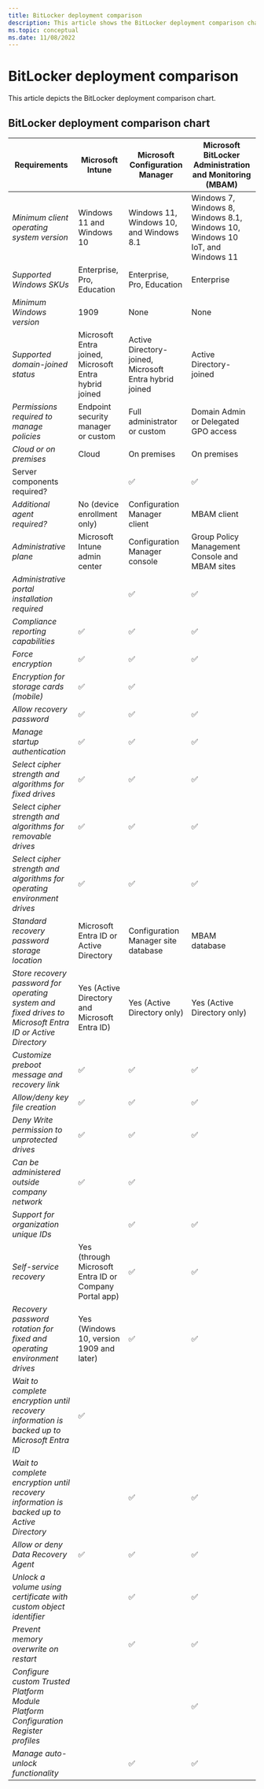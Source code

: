```yaml
---
title: BitLocker deployment comparison 
description: This article shows the BitLocker deployment comparison chart.
ms.topic: conceptual
ms.date: 11/08/2022
---
```


# BitLocker deployment comparison

This article depicts the BitLocker deployment comparison chart.

## BitLocker deployment comparison chart

| Requirements | Microsoft Intune | Microsoft Configuration Manager | Microsoft BitLocker Administration and Monitoring (MBAM) |
|--|--|--|--|
| *Minimum client operating system version* | Windows 11 and Windows 10 | Windows 11, Windows 10, and Windows 8.1 | Windows 7, Windows 8, Windows 8.1, Windows 10, Windows 10 IoT, and Windows 11 |
| *Supported Windows SKUs* | Enterprise, Pro, Education | Enterprise, Pro, Education | Enterprise |
| *Minimum Windows version* | 1909 | None | None |
| *Supported domain-joined status* | Microsoft Entra joined, Microsoft Entra hybrid joined | Active Directory-joined, Microsoft Entra hybrid joined | Active Directory-joined |
| *Permissions required to manage policies* | Endpoint security manager or custom | Full administrator or custom | Domain Admin or Delegated GPO access |
| *Cloud or on premises* | Cloud | On premises | On premises |
| Server components required? |  | ✅ | ✅ |
| *Additional agent required?* | No (device enrollment only) | Configuration Manager client | MBAM client |
| *Administrative plane* | Microsoft Intune admin center | Configuration Manager console | Group Policy Management Console and MBAM sites |
| *Administrative portal installation required* |  | ✅ | ✅ |
| *Compliance reporting capabilities* | ✅ | ✅ | ✅ |
| *Force encryption* | ✅ | ✅ | ✅ |
| *Encryption for storage cards (mobile)* | ✅ | ✅ |  |
| *Allow recovery password* | ✅ | ✅ | ✅ |
| *Manage startup authentication* | ✅ | ✅ | ✅ |
| *Select cipher strength and algorithms for fixed drives* | ✅ | ✅ | ✅ |
| *Select cipher strength and algorithms for removable drives* | ✅ | ✅ | ✅ |
| *Select cipher strength and algorithms for operating environment drives* | ✅ | ✅ | ✅ |
| *Standard recovery password storage location* | Microsoft Entra ID or Active Directory | Configuration Manager site database | MBAM database |
| *Store recovery password for operating system and fixed drives to Microsoft Entra ID or Active Directory* | Yes (Active Directory and Microsoft Entra ID) | Yes (Active Directory only) | Yes (Active Directory only) |
| *Customize preboot message and recovery link* | ✅ | ✅ | ✅ |
| *Allow/deny key file creation* | ✅ | ✅ | ✅ |
| *Deny Write permission to unprotected drives* | ✅ | ✅ | ✅ |
| *Can be administered outside company network* | ✅ | ✅ |  |
| *Support for organization unique IDs* |  | ✅ | ✅ |
| *Self-service recovery* | Yes (through Microsoft Entra ID or Company Portal app) | ✅ | ✅ |
| *Recovery password rotation for fixed and operating environment drives* | Yes (Windows 10, version 1909 and later) | ✅ | ✅ |
| *Wait to complete encryption until recovery information is backed up to Microsoft Entra ID* | ✅ |  |  |
| *Wait to complete encryption until recovery information is backed up to Active Directory* |  | ✅ | ✅ |
| *Allow or deny Data Recovery Agent* | ✅ | ✅ | ✅ |
| *Unlock a volume using certificate with custom object identifier* |  | ✅ | ✅ |
| *Prevent memory overwrite on restart* |  | ✅ | ✅ |
| *Configure custom Trusted Platform Module Platform Configuration Register profiles* |  |  | ✅ |
| *Manage auto-unlock functionality* |  | ✅ | ✅ |
